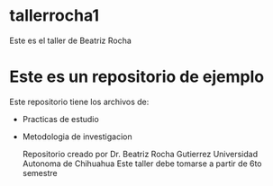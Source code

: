 # tallerrocha1
Este es el taller de Beatriz Rocha
# Este es un repositorio de ejemplo

Este repositorio tiene los archivos de:
* Practicas de estudio
* Metodologia de investigacion

  Repositorio creado por Dr. Beatriz Rocha Gutierrez
  Universidad Autonoma de Chihuahua
    Este taller debe tomarse a partir de 6to semestre
  
